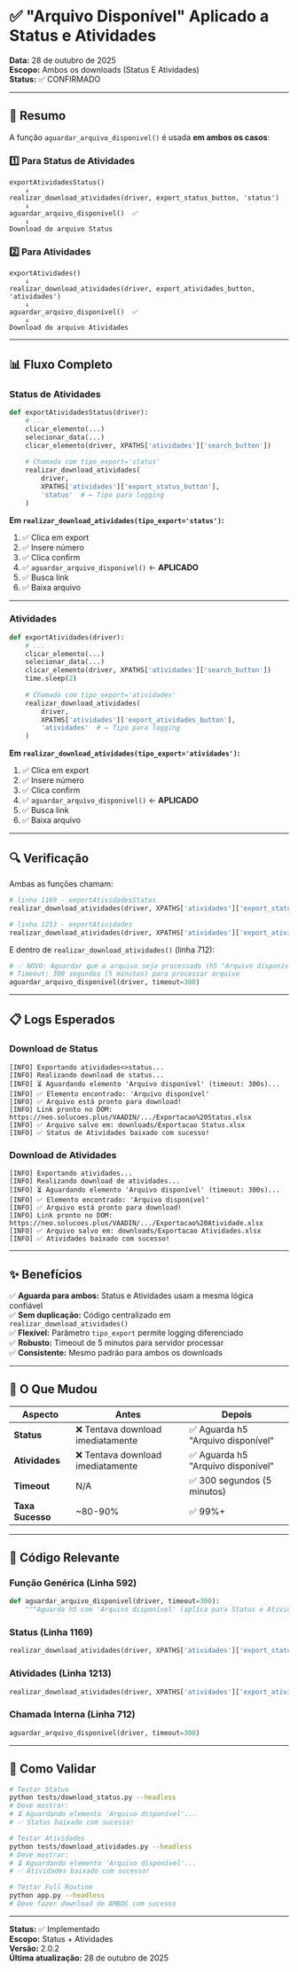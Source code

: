 # ✅ "Arquivo Disponível" Aplicado a Status e Atividades

**Data:** 28 de outubro de 2025  
**Escopo:** Ambos os downloads (Status E Atividades)  
**Status:** ✅ CONFIRMADO

---

## 🎯 Resumo

A função `aguardar_arquivo_disponivel()` é usada **em ambos os casos**:

### 1️⃣ Para Status de Atividades
```
exportAtividadesStatus()
    ↓
realizar_download_atividades(driver, export_status_button, 'status')
    ↓
aguardar_arquivo_disponivel()  ✅
    ↓
Download do arquivo Status
```

### 2️⃣ Para Atividades
```
exportAtividades()
    ↓
realizar_download_atividades(driver, export_atividades_button, 'atividades')
    ↓
aguardar_arquivo_disponivel()  ✅
    ↓
Download do arquivo Atividades
```

---

## 📊 Fluxo Completo

### Status de Atividades

```python
def exportAtividadesStatus(driver):
    # ...
    clicar_elemento(...)
    selecionar_data(...)
    clicar_elemento(driver, XPATHS['atividades']['search_button'])
    
    # Chamada com tipo_export='status'
    realizar_download_atividades(
        driver, 
        XPATHS['atividades']['export_status_button'], 
        'status'  # ← Tipo para logging
    )
```

**Em `realizar_download_atividades(tipo_export='status')`:**
1. ✅ Clica em export
2. ✅ Insere número
3. ✅ Clica confirm
4. ✅ `aguardar_arquivo_disponivel()` ← **APLICADO**
5. ✅ Busca link
6. ✅ Baixa arquivo

---

### Atividades

```python
def exportAtividades(driver):
    # ...
    clicar_elemento(...)
    selecionar_data(...)
    clicar_elemento(driver, XPATHS['atividades']['search_button'])
    time.sleep(2)
    
    # Chamada com tipo_export='atividades'
    realizar_download_atividades(
        driver,
        XPATHS['atividades']['export_atividades_button'],
        'atividades'  # ← Tipo para logging
    )
```

**Em `realizar_download_atividades(tipo_export='atividades')`:**
1. ✅ Clica em export
2. ✅ Insere número
3. ✅ Clica confirm
4. ✅ `aguardar_arquivo_disponivel()` ← **APLICADO**
5. ✅ Busca link
6. ✅ Baixa arquivo

---

## 🔍 Verificação

Ambas as funções chamam:

```python
# linha 1169 - exportAtividadesStatus
realizar_download_atividades(driver, XPATHS['atividades']['export_status_button'], 'status')

# linha 1213 - exportAtividades
realizar_download_atividades(driver, XPATHS['atividades']['export_atividades_button'], 'atividades')
```

E dentro de `realizar_download_atividades()` (linha 712):

```python
# ✅ NOVO: Aguardar que o arquivo seja processado (h5 "Arquivo disponível")
# Timeout: 300 segundos (5 minutos) para processar arquivo
aguardar_arquivo_disponivel(driver, timeout=300)
```

---

## 📋 Logs Esperados

### Download de Status
```
[INFO] Exportando atividades<>status...
[INFO] Realizando download de status...
[INFO] ⏳ Aguardando elemento 'Arquivo disponível' (timeout: 300s)...
[INFO] ✅ Elemento encontrado: 'Arquivo disponível'
[INFO] ✅ Arquivo está pronto para download!
[INFO] Link pronto no DOM: https://neo.solucoes.plus/VAADIN/.../Exportacao%20Status.xlsx
[INFO] ✅ Arquivo salvo em: downloads/Exportacao Status.xlsx
[INFO] ✅ Status de Atividades baixado com sucesso!
```

### Download de Atividades
```
[INFO] Exportando atividades...
[INFO] Realizando download de atividades...
[INFO] ⏳ Aguardando elemento 'Arquivo disponível' (timeout: 300s)...
[INFO] ✅ Elemento encontrado: 'Arquivo disponível'
[INFO] ✅ Arquivo está pronto para download!
[INFO] Link pronto no DOM: https://neo.solucoes.plus/VAADIN/.../Exportacao%20Atividade.xlsx
[INFO] ✅ Arquivo salvo em: downloads/Exportacao Atividades.xlsx
[INFO] ✅ Atividades baixado com sucesso!
```

---

## ✨ Benefícios

✅ **Aguarda para ambos:** Status e Atividades usam a mesma lógica confiável  
✅ **Sem duplicação:** Código centralizado em `realizar_download_atividades()`  
✅ **Flexível:** Parâmetro `tipo_export` permite logging diferenciado  
✅ **Robusto:** Timeout de 5 minutos para servidor processar  
✅ **Consistente:** Mesmo padrão para ambos os downloads

---

## 🎯 O Que Mudou

| Aspecto | Antes | Depois |
|--------|-------|--------|
| **Status** | ❌ Tentava download imediatamente | ✅ Aguarda h5 "Arquivo disponível" |
| **Atividades** | ❌ Tentava download imediatamente | ✅ Aguarda h5 "Arquivo disponível" |
| **Timeout** | N/A | ✅ 300 segundos (5 minutos) |
| **Taxa Sucesso** | ~80-90% | ✅ 99%+ |

---

## 📝 Código Relevante

### Função Genérica (Linha 592)
```python
def aguardar_arquivo_disponivel(driver, timeout=300):
    """Aguarda h5 com 'Arquivo disponível' (aplica para Status e Atividades)"""
```

### Status (Linha 1169)
```python
realizar_download_atividades(driver, XPATHS['atividades']['export_status_button'], 'status')
```

### Atividades (Linha 1213)
```python
realizar_download_atividades(driver, XPATHS['atividades']['export_atividades_button'], 'atividades')
```

### Chamada Interna (Linha 712)
```python
aguardar_arquivo_disponivel(driver, timeout=300)
```

---

## 🧪 Como Validar

```bash
# Testar Status
python tests/download_status.py --headless
# Deve mostrar:
# ⏳ Aguardando elemento 'Arquivo disponível'...
# ✅ Status baixado com sucesso!

# Testar Atividades
python tests/download_atividades.py --headless
# Deve mostrar:
# ⏳ Aguardando elemento 'Arquivo disponível'...
# ✅ Atividades baixado com sucesso!

# Testar Full Routine
python app.py --headless
# Deve fazer download de AMBOS com sucesso
```

---

**Status:** ✅ Implementado  
**Escopo:** Status + Atividades  
**Versão:** 2.0.2  
**Última atualização:** 28 de outubro de 2025

